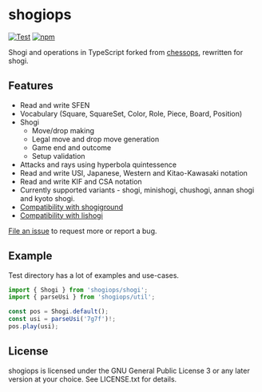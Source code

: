 # shogiops

[![Test](https://github.com/WandererXII/shogiops/workflows/Test/badge.svg)](https://github.com/WandererXII/shogiops/actions)
[![npm](https://img.shields.io/npm/v/shogiops)](https://www.npmjs.com/package/shogiops)

Shogi and operations in TypeScript forked from [chessops](https://github.com/niklasf/chessops), rewritten for shogi.

## Features

- Read and write SFEN
- Vocabulary (Square, SquareSet, Color, Role, Piece, Board, Position)
- Shogi
  - Move/drop making
  - Legal move and drop move generation
  - Game end and outcome
  - Setup validation
- Attacks and rays using hyperbola quintessence
- Read and write USI, Japanese, Western and Kitao-Kawasaki notation
- Read and write KIF and CSA notation
- Currently supported variants - shogi, minishogi, chushogi, annan shogi and kyoto shogi.
- [Compatibility with shogiground](https://github.com/WandererXII/shogiground)
- [Compatibility with lishogi](https://lishogi.org)

[File an issue](https://github.com/WandererXII/shogiops/issues/new) to request more or report a bug.

## Example

Test directory has a lot of examples and use-cases.

```typescript
import { Shogi } from 'shogiops/shogi';
import { parseUsi } from 'shogiops/util';

const pos = Shogi.default();
const usi = parseUsi('7g7f')!;
pos.play(usi);
```

## License

shogiops is licensed under the GNU General Public License 3 or any later
version at your choice. See LICENSE.txt for details.
